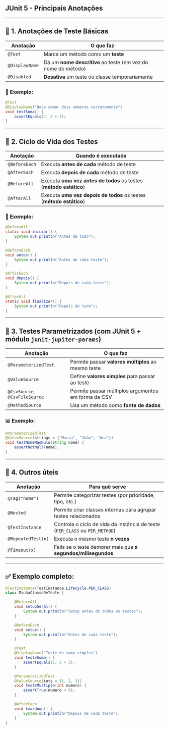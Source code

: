 ## JUnit 5 - Principais Anotações

---

## 🔹 **1. Anotações de Teste Básicas**

| Anotação       | O que faz                                                     |
| -------------- | ------------------------------------------------------------- |
| `@Test`        | Marca um método como um **teste**                             |
| `@DisplayName` | Dá um **nome descritivo** ao teste (em vez do nome do método) |
| `@Disabled`    | **Desativa** um teste ou classe temporariamente               |

### 🧪 Exemplo:

```java
@Test
@DisplayName("Deve somar dois números corretamente")
void testSoma() {
    assertEquals(4, 2 + 2);
}
```

---

## 🔹 **2. Ciclo de Vida dos Testes**

| Anotação      | Quando é executada                                                  |
| ------------- | ------------------------------------------------------------------- |
| `@BeforeEach` | Executa **antes de cada** método de teste                           |
| `@AfterEach`  | Executa **depois de cada** método de teste                          |
| `@BeforeAll`  | Executa **uma vez antes de todos** os testes (**método estático**)  |
| `@AfterAll`   | Executa **uma vez depois de todos** os testes (**método estático**) |

### 🔄 Exemplo:

```java
@BeforeAll
static void iniciar() {
    System.out.println("Antes de tudo");
}

@BeforeEach
void antes() {
    System.out.println("Antes de cada teste");
}

@AfterEach
void depois() {
    System.out.println("Depois de cada teste");
}

@AfterAll
static void finalizar() {
    System.out.println("Depois de tudo");
}
```

---

## 🔹 **3. Testes Parametrizados (com JUnit 5 + módulo `junit-jupiter-params`)**

| Anotação                       | O que faz                                           |
| ------------------------------ | --------------------------------------------------- |
| `@ParameterizedTest`           | Permite passar **valores múltiplos** ao mesmo teste |
| `@ValueSource`                 | Define **valores simples** para passar ao teste     |
| `@CsvSource`, `@CsvFileSource` | Permite passar múltiplos argumentos em forma de CSV |
| `@MethodSource`                | Usa um método como **fonte de dados**               |

### 📊 Exemplo:

```java
@ParameterizedTest
@ValueSource(strings = {"Maria", "João", "Ana"})
void testNomeNaoNulo(String nome) {
    assertNotNull(nome);
}
```

---

## 🔹 **4. Outros úteis**

| Anotação           | Para quê serve                                                               |
| ------------------ | ---------------------------------------------------------------------------- |
| `@Tag("nome")`     | Permite categorizar testes (por prioridade, tipo, etc.)                      |
| `@Nested`          | Permite criar classes internas para agrupar testes relacionados              |
| `@TestInstance`    | Controla o ciclo de vida da instância de teste (`PER_CLASS` ou `PER_METHOD`) |
| `@RepeatedTest(n)` | Executa o mesmo teste **n vezes**                                            |
| `@Timeout(x)`      | Fails se o teste demorar mais que **x segundos/milisegundos**                |

---

## ✅ Exemplo completo:

```java
@TestInstance(TestInstance.Lifecycle.PER_CLASS)
class MinhaClasseDeTeste {

    @BeforeAll
    void setupGeral() {
        System.out.println("Setup antes de todos os testes");
    }

    @BeforeEach
    void setup() {
        System.out.println("Antes de cada teste");
    }

    @Test
    @DisplayName("Teste de soma simples")
    void testeSoma() {
        assertEquals(5, 2 + 3);
    }

    @ParameterizedTest
    @ValueSource(ints = {1, 2, 3})
    void testeMultiplo(int numero) {
        assertTrue(numero > 0);
    }

    @AfterEach
    void teardown() {
        System.out.println("Depois de cada teste");
    }
}
```


